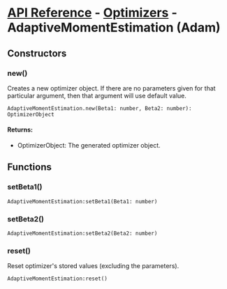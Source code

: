 # [API Reference](../../API.md) - [Optimizers](../Optimizers.md) - AdaptiveMomentEstimation (Adam)

## Constructors

### new()

Creates a new optimizer object. If there are no parameters given for that particular argument, then that argument will use default value.

```
AdaptiveMomentEstimation.new(Beta1: number, Beta2: number): OptimizerObject
```
#### Returns:

* OptimizerObject: The generated optimizer object.

## Functions

### setBeta1()

```
AdaptiveMomentEstimation:setBeta1(Beta1: number)
```
### setBeta2()

```
AdaptiveMomentEstimation:setBeta2(Beta2: number)
```

### reset()

Reset optimizer's stored values (excluding the parameters).

```
AdaptiveMomentEstimation:reset()
```


